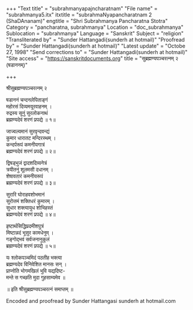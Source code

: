 +++
"Text title" = "subrahmanyapajncharatnam"
"File name" = "subrahmanya5.itx"
itxtitle = "subrahmaNyapancharatnam 2 (ShaDAnanam)"
engtitle = "Shri Subrahmanya Pancharatna Stotra"
Category = "pancharatna, subrahmanya"
Location = "doc_subrahmanya"
Sublocation = "subrahmanya"
Language = "Sanskrit"
Subject = "religion"
"Transliterated by" = "Sunder Hattangadi(sunderh at hotmail)"
"Proofread by" = "Sunder Hattangadi(sunderh at hotmail)"
"Latest update" = "Octobe 27, 1998"
"Send corrections to" = "Sunder Hattangadi(sunderh at hotmail)"
"Site access" = "https://sanskritdocuments.org"
title = "सुब्रह्मण्यपञ्चरत्नम् २ (षडाननम्)"

+++
  
 श्रीसुब्रह्मण्यपञ्चरत्नम् २   
  
षडाननं चन्दनलेपिताङ्गं  
     महोरसं दिव्यमयूरवाहनम् ।  
रुद्रस्य सूनुं सुरलोकनाथं  
     ब्रह्मण्यदेवं शरणं प्रपद्ये ॥ १॥  
  
जाज्वल्यमानं सुरवृन्दवन्द्यं  
     कुमार धारातट मन्दिरस्थम् ।  
कन्दर्परूपं कमनीयगात्रं  
     ब्रह्मण्यदेवं शरणं प्रपद्ये ॥ २॥  
  
द्विषड्भुजं द्वादशदिव्यनेत्रं  
     त्रयीतनुं शूलमसी दधानम् ।  
शेषावतारं कमनीयरूपं  
     ब्रह्मण्यदेवं शरणं प्रपद्ये ॥ ३॥  
  
सुरारि घोराहवशोभमानं  
     सुरोत्तमं शक्तिधरं कुमारम् ।  
सुधार शक्त्यायुध शोभिहस्तं  
     ब्रह्मण्यदेवं शरणं प्रपद्ये ॥ ४॥  
  
इष्टार्थसिद्धिप्रदमीशपुत्रं  
     मिष्टान्नदं भूसुर कामधेनुम् ।  
गङ्गोद्भवं सर्वजनानुकूलं  
     ब्रह्मण्यदेवं शरणं प्रपद्ये ॥ ५॥  
  
यः श्लोकपञ्चमिदं पठतीह भक्त्या  
     ब्रह्मण्यदेव विनिवेशित मानसः सन् ।  
प्राप्नोति भोगमखिलं भुवि यद्यदिष्ट-  
     मन्ते स गच्छति मुदा गुहसाम्यमेव ॥  
  
॥ इति श्रीसुब्रह्मण्यपञ्चरत्नं समाप्तम् ॥  
  
  
  
Encoded and proofread by Sunder Hattangasi sunderh at hotmail.com  
  
